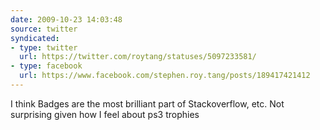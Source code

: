 ```yaml
---
date: 2009-10-23 14:03:48
source: twitter
syndicated:
- type: twitter
  url: https://twitter.com/roytang/statuses/5097233581/
- type: facebook
  url: https://www.facebook.com/stephen.roy.tang/posts/189417421412
---
```


I think Badges are the most brilliant part of Stackoverflow, etc. Not surprising given how I feel about ps3 trophies